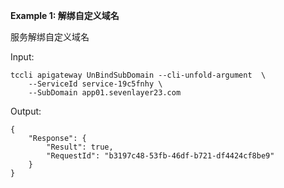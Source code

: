 **Example 1: 解绑自定义域名**

服务解绑自定义域名

Input: 

```
tccli apigateway UnBindSubDomain --cli-unfold-argument  \
    --ServiceId service-19c5fnhy \
    --SubDomain app01.sevenlayer23.com
```

Output: 
```
{
    "Response": {
        "Result": true,
        "RequestId": "b3197c48-53fb-46df-b721-df4424cf8be9"
    }
}
```

